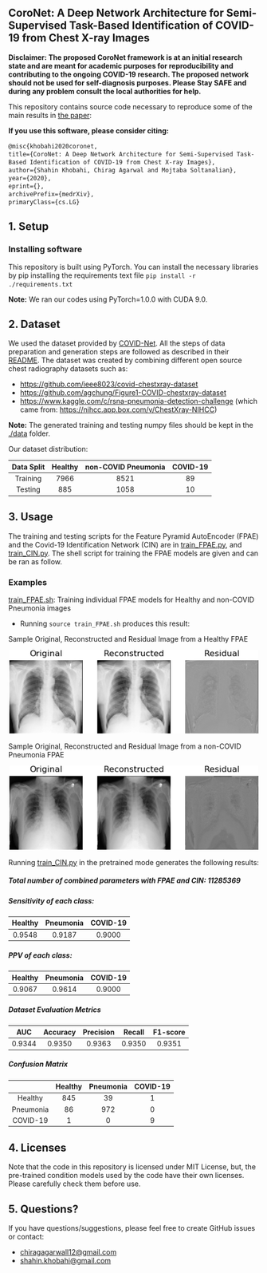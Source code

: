 ## CoroNet: A Deep Network Architecture for Semi-Supervised Task-Based Identification of COVID-19 from Chest X-ray Images

**Disclaimer: The proposed CoroNet framework is at an initial research state and are meant for academic purposes for reproducibility and contributing to the ongoing COVID-19 research. The proposed network should not be used for self-diagnosis purposes. Please Stay SAFE and during any problem consult the local authorities for help.**

This repository contains source code necessary to reproduce some of the main results in [the paper]():

**If you use this software, please consider citing:**
    
    @misc{khobahi2020coronet,
    title={CoroNet: A Deep Network Architecture for Semi-Supervised Task-Based Identification of COVID-19 from Chest X-ray Images},
    author={Shahin Khobahi, Chirag Agarwal and Mojtaba Soltanalian},
    year={2020},
    eprint={},
    archivePrefix={medrXiv},
    primaryClass={cs.LG}
    
## 1. Setup

### Installing software
This repository is built using PyTorch. You can install the necessary libraries by pip installing the requirements text file `pip install -r ./requirements.txt`

**Note:** We ran our codes using PyTorch=1.0.0 with CUDA 9.0.

## 2. Dataset
We used the dataset provided by [COVID-Net](https://github.com/lindawangg/COVID-Net/). All the steps of data preparation and generation steps are followed as described in their [README](https://github.com/lindawangg/COVID-Net/blob/master/README.md). The dataset was created by combining different open source chest radiography datasets such as:
* https://github.com/ieee8023/covid-chestxray-dataset
* https://github.com/agchung/Figure1-COVID-chestxray-dataset
* https://www.kaggle.com/c/rsna-pneumonia-detection-challenge (which came from: https://nihcc.app.box.com/v/ChestXray-NIHCC)

**Note:** The generated training and testing numpy files should be kept in the [./data](./data) folder.

Our dataset distribution:

| Data Split 	| Healthy 	| non-COVID Pneumonia 	| COVID-19 	|
|:----------:	|:-------:	|:-------------------:	|:--------:	|
|  Training  	|   7966  	|         8521        	|    89    	|
|   Testing  	|   885   	|         1058        	|    10    	|

## 3. Usage
The training and testing scripts for the Feature Pyramid AutoEncoder (FPAE) and the Covid-19 Identification Network (CIN) are in [train_FPAE.py](train_FPAE.py), and [train_CIN.py](train_CIN.py). The shell script for training the FPAE models are given and can be ran as follow.

### Examples

[train_FPAE.sh](train_FPAE.sh): 
Training individual FPAE models for Healthy and non-COVID Pneumonia images
* Running `source train_FPAE.sh` produces this result:
 
Sample Original, Reconstructed and Residual Image from a Healthy FPAE
<p align="center">
    <img src="./label_0_FPAE.png" width=500px>
</p>

Sample Original, Reconstructed and Residual Image from a non-COVID Pneumonia FPAE
<p align="center">
    <img src="./label_1_FPAE.png" width=500px>
</p>

Running [train_CIN.py](train_CIN.py) in the pretrained mode generates the following results:

##### Total number of combined parameters with FPAE and CIN: 11285369
##### Sensitivity of each class:
| Healthy 	| Pneumonia 	| COVID-19 	|
| :-------:	|:---------:	|:--------:	|
|   0.9548   	|     0.9187    	|     0.9000    	|

##### PPV of each class:
| Healthy 	| Pneumonia 	| COVID-19 	|
| :-------:	|:---------:	|:--------:	|
|   0.9067   	|     0.9614    	|     0.9000    	|

##### Dataset Evaluation Metrics
| AUC 	| Accuracy 	| Precision 	| Recall 	| F1-score 	|
|:-------:	|:---------:	|:--------:	|:--------:	|:--------:	|
|   0.9344   	|     0.9350    	|     0.9363    	|     0.9350    	|     0.9351    	|

##### Confusion Matrix

|           	| Healthy 	| Pneumonia 	| COVID-19 	|
|:---------:	|:-------:	|:---------:	|:--------:	|
|  Healthy  	|   845   	|     39    	|     1    	|
| Pneumonia 	|    86   	|    972    	|     0    	|
|  COVID-19 	|    1    	|     0     	|     9    	|


## 4. Licenses
Note that the code in this repository is licensed under MIT License, but, the pre-trained condition models used by the code have their own licenses. Please carefully check them before use. 

## 5. Questions?
If you have questions/suggestions, please feel free to create GitHub issues or contact:
* chiragagarwall12@gmail.com
* shahin.khobahi@gmail.com

